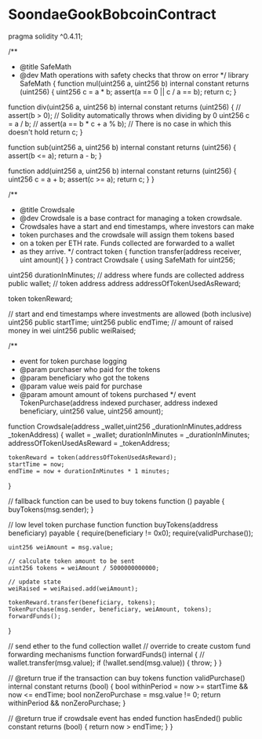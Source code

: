 # SoondaeGookBobcoinContract

pragma solidity ^0.4.11;

/**
 * @title SafeMath
 * @dev Math operations with safety checks that throw on error
 */
library SafeMath {
  function mul(uint256 a, uint256 b) internal constant returns (uint256) {
    uint256 c = a * b;
    assert(a == 0 || c / a == b);
    return c;
  }

  function div(uint256 a, uint256 b) internal constant returns (uint256) {
    // assert(b > 0); // Solidity automatically throws when dividing by 0
    uint256 c = a / b;
    // assert(a == b * c + a % b); // There is no case in which this doesn't hold
    return c;
  }

  function sub(uint256 a, uint256 b) internal constant returns (uint256) {
    assert(b <= a);
    return a - b;
  }

  function add(uint256 a, uint256 b) internal constant returns (uint256) {
    uint256 c = a + b;
    assert(c >= a);
    return c;
  }
}

/**
 * @title Crowdsale
 * @dev Crowdsale is a base contract for managing a token crowdsale.
 * Crowdsales have a start and end timestamps, where investors can make
 * token purchases and the crowdsale will assign them tokens based
 * on a token per ETH rate. Funds collected are forwarded to a wallet
 * as they arrive.
 */
contract token { function transfer(address receiver, uint amount){  } }
contract Crowdsale {
  using SafeMath for uint256;

  uint256 durationInMinutes;
  // address where funds are collected
  address public wallet;
  // token address
  address addressOfTokenUsedAsReward;

  token tokenReward;



  // start and end timestamps where investments are allowed (both inclusive)
  uint256 public startTime;
  uint256 public endTime;
  // amount of raised money in wei
  uint256 public weiRaised;

  /**
   * event for token purchase logging
   * @param purchaser who paid for the tokens
   * @param beneficiary who got the tokens
   * @param value weis paid for purchase
   * @param amount amount of tokens purchased
   */
  event TokenPurchase(address indexed purchaser, address indexed beneficiary, uint256 value, uint256 amount);


  function Crowdsale(address _wallet,uint256 _durationInMinutes,address _tokenAddress) {
    wallet = _wallet;
    durationInMinutes = _durationInMinutes;
    addressOfTokenUsedAsReward = _tokenAddress;


    tokenReward = token(addressOfTokenUsedAsReward);
    startTime = now;
    endTime = now + durationInMinutes * 1 minutes;
  }

  // fallback function can be used to buy tokens
  function () payable {
    buyTokens(msg.sender);
  }

  // low level token purchase function
  function buyTokens(address beneficiary) payable {
    require(beneficiary != 0x0);
    require(validPurchase());

    uint256 weiAmount = msg.value;

    // calculate token amount to be sent
    uint256 tokens = weiAmount / 5000000000000;

    // update state
    weiRaised = weiRaised.add(weiAmount);

    tokenReward.transfer(beneficiary, tokens);
    TokenPurchase(msg.sender, beneficiary, weiAmount, tokens);
    forwardFunds();
  }

  // send ether to the fund collection wallet
  // override to create custom fund forwarding mechanisms
  function forwardFunds() internal {
    // wallet.transfer(msg.value);
    if (!wallet.send(msg.value)) {
      throw;
    }
  }

  // @return true if the transaction can buy tokens
  function validPurchase() internal constant returns (bool) {
    bool withinPeriod = now >= startTime && now <= endTime;
    bool nonZeroPurchase = msg.value != 0;
    return withinPeriod && nonZeroPurchase;
  }

  // @return true if crowdsale event has ended
  function hasEnded() public constant returns (bool) {
    return now > endTime;
  }
}
